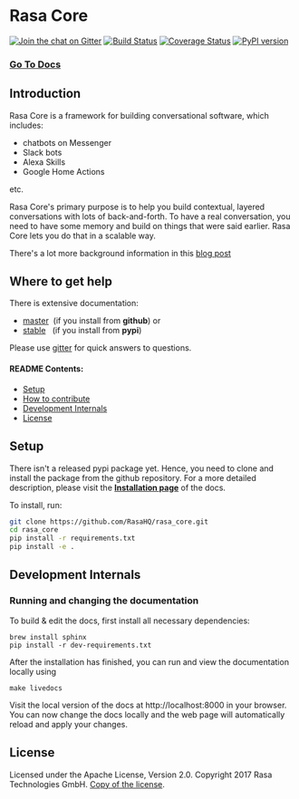 # Rasa Core
[![Join the chat on Gitter](https://badges.gitter.im/Join%20Chat.svg)](https://gitter.im/RasaHQ/rasa_core?utm_source=badge&utm_medium=badge&utm_campaign=pr-badge&utm_content=badge)
[![Build Status](https://travis-ci.org/RasaHQ/rasa_core.svg?branch=master)](https://travis-ci.org/RasaHQ/rasa_core)
[![Coverage Status](https://coveralls.io/repos/github/RasaHQ/rasa_core/badge.svg?branch=master)](https://coveralls.io/github/RasaHQ/rasa_core?branch=master)
[![PyPI version](https://img.shields.io/pypi/v/rasa_core.svg)](https://pypi.python.org/pypi/rasa-core)

### [Go To Docs](https://core.rasa.ai)

## Introduction

Rasa Core is a framework for building conversational software, which includes:
- chatbots on Messenger
- Slack bots
- Alexa Skills
- Google Home Actions

etc. 

Rasa Core's primary purpose is to help you build contextual, layered conversations with lots of back-and-forth.
To have a real conversation, you need to have some memory and build on things that were said earlier.
Rasa Core lets you do that in a scalable way. 

There's a lot more background information in this [blog post](https://medium.com/rasa-blog/a-new-approach-to-conversational-software-2e64a5d05f2a)

## Where to get help

There is extensive documentation:

- [master](https://core.rasa.ai/master/)&nbsp; (if you install from **github**) or 
- [stable](https://core.rasa.ai/)&nbsp;&nbsp; (if you install from **pypi**)


Please use [gitter](https://gitter.im/RasaHQ/rasa_core) for quick answers to 
questions.



#### README Contents:
- [Setup](#setup) 
- [How to contribute](#how-to-contribute)
- [Development Internals](#development-internals)
- [License](#license)

## Setup
There isn't a released pypi package yet. Hence, you need to clone and install 
the package from the github repository. For a more detailed description, please 
visit the [**Installation page**](https://core.rasa.ai/installation.html) 
of the docs.

To install, run:
```bash
git clone https://github.com/RasaHQ/rasa_core.git
cd rasa_core
pip install -r requirements.txt
pip install -e .
```


## Development Internals
### Running and changing the documentation
To build & edit the docs, first install all necessary dependencies:

```
brew install sphinx
pip install -r dev-requirements.txt
```

After the installation has finished, you can run and view the documentation 
locally using
```
make livedocs
```

Visit the local version of the docs at http://localhost:8000 in your browser. 
You can now change the docs locally and the web page will automatically reload
and apply your changes.

## License
Licensed under the Apache License, Version 2.0. Copyright 2017 
Rasa Technologies GmbH. [Copy of the license](LICENSE.txt).


